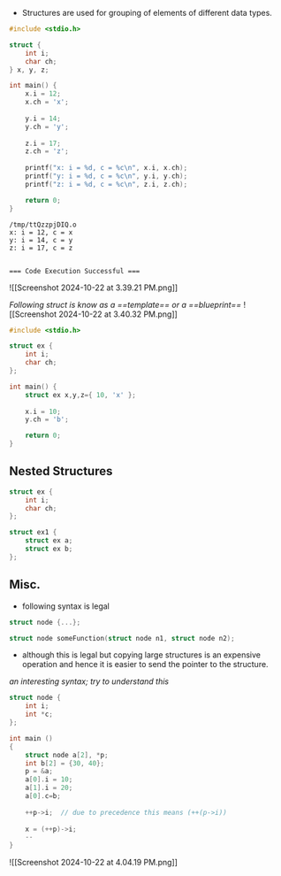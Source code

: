 - Structures are used for grouping of elements of different data types.
```c
#include <stdio.h>

struct {
    int i;
    char ch;
} x, y, z;

int main() {
    x.i = 12;
    x.ch = 'x';
    
    y.i = 14;
    y.ch = 'y';
    
    z.i = 17;
    z.ch = 'z';
    
    printf("x: i = %d, c = %c\n", x.i, x.ch);
    printf("y: i = %d, c = %c\n", y.i, y.ch);
    printf("z: i = %d, c = %c\n", z.i, z.ch);

    return 0;
}
```

```output
/tmp/ttQzzpjDIQ.o
x: i = 12, c = x
y: i = 14, c = y
z: i = 17, c = z


=== Code Execution Successful ===
```

![[Screenshot 2024-10-22 at 3.39.21 PM.png]]


_Following struct is know as a ==template== or a ==blueprint==_
![[Screenshot 2024-10-22 at 3.40.32 PM.png]]

```c
#include <stdio.h>

struct ex {
    int i;
    char ch;
};

int main() {
    struct ex x,y,z={ 10, 'x' };
    
    x.i = 10;
    y.ch = 'b';

    return 0;
}
```

## Nested Structures
```c
struct ex {
    int i;
    char ch;
};

struct ex1 {
    struct ex a;
    struct ex b;
};
```


## Misc.

- following syntax is legal
```c
struct node {...};

struct node someFunction(struct node n1, struct node n2);
```
- although this is legal but copying large structures is an expensive operation and hence it is easier to send the pointer to the structure.

_an interesting syntax; try to understand this_
```c
struct node {
	int i;
	int *c;
};

int main ()
{
	struct node a[2], *p;
	int b[2] = {30, 40};
	p = &a;
	a[0].i = 10;
	a[1].i = 20;
	a[0].c=b;
	
	++p->i;  // due to precedence this means (++(p->i))
	
	x = (++p)->i;
	--
}
```

![[Screenshot 2024-10-22 at 4.04.19 PM.png]]
